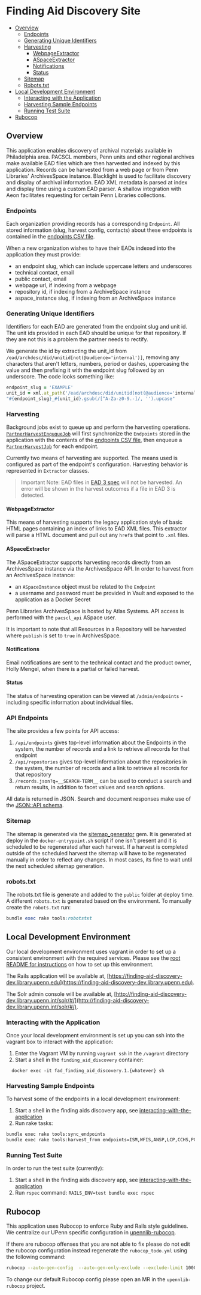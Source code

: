# Finding Aid Discovery Site

- [Overview](#overview)
  - [Endpoints](#endpoints)
  - [Generating Unique Identifiers](#generating-unique-identifiers)
  - [Harvesting](#harvesting)
    - [WebpageExtractor](#webpageextractor)
    - [ASpaceExtractor](#aspaceextractor)
    - [Notifications](#notifications)
    - [Status](#status)
  - [Sitemap](#sitemap)
  - [Robots.txt](#robotstxt)
- [Local Development Environment](#local-development-environment)
  - [Interacting with the Application](#interacting-with-the-application)
  - [Harvesting Sample Endpoints](#harvesting-sample-endpoints)
  - [Running Test Suite](#running-test-suite)
- [Rubocop](#rubocop)

## Overview
This application enables discovery of archival materials available in Philadelphia area. PACSCL members, Penn units and other regional archives make available EAD files which are then harvested and indexed by this application. Records can be harvested from a web page or from Penn Libraries' ArchivesSpace instance. Blacklight is used to facilitate discovery and display of archival information. EAD XML metadata is parsed at index and display time using a custom EAD parser. A shallow integration with Aeon facilitates requesting for certain Penn Libraries collections.

### Endpoints
Each organization providing records has a corresponding `Endpoint`. All stored information (slug, harvest config, contacts) about these endpoints is contained in the [endpoints CSV file](/ansible/roles/finding_aid_discovery/files/src/data/endpoints.csv).

When a new organization wishes to have their EADs indexed into the application they must provide:
- an endpoint slug, which can include uppercase letters and underscores
- technical contact, email
- public contact, email
- webpage url, if indexing from a webpage
- repository id, if indexing from a ArchiveSpace instance
- aspace_instance slug, if indexing from an ArchiveSpace instance

### Generating Unique Identifiers
Identifiers for each EAD are generated from the endpoint slug and unit id. The unit ids provided in each EAD should be unique for that repository. If they are not this is a problem the partner needs to rectify.

We generate the id by extracting the unit_id from `/ead/archdesc/did/unitid[not(@audience='internal')]`, removing any characters that aren't letters, numbers, period or dashes, uppercasing the value and then prefixing it with the endpoint slug followed by an underscore. The code looks something like:

```ruby
endpoint_slug = 'EXAMPLE'
unit_id = xml.at_path('/ead/archdesc/did/unitid[not(@audience='internal')]').text
"#{endpoint_slug}_#{unit_id}.gsub(/[^A-Za-z0-9.-]/, '').upcase"
```

### Harvesting

Background jobs exist to queue up and perform the harvesting operations. [`PartnerHarvestEnququeJob`](/ansible/roles/finding_aid_discovery/files/src/app/jobs/partner_harvest_enqueue_job.rb) will first synchronize the `Endpoints` stored in the application with the contents of the [endpoints CSV file](/ansible/roles/finding_aid_discovery/files/src/data/endpoints.csv), then enqueue a [`PartnerHarvestJob`](/ansible/roles/finding_aid_discovery/files/src/app/jobs/partner_harvest_job.rb) for each endpoint.

Currently two means of harvesting are supported. The means used is configured as part of the endpoint's configuration. Harvesting behavior is represented in `Extractor` classes.

> Important Note: EAD files in [EAD 3 spec](https://github.com/SAA-SDT/EAD3/tree/v1.1.1) will not be harvested. An error will be shown in the harvest outcomes if a file in EAD 3 is detected.

#### WebpageExtractor

This means of harvesting supports the legacy application style of basic HTML pages containing an index of links to EAD XML files. This extractor will parse a HTML document and pull out any `href`s that point to `.xml` files.

#### ASpaceExtractor

The ASpaceExtractor supports harvesting records directly from an ArchivesSpace instance via the ArchivesSpace API. In order to harvest from an ArchivesSpace instance:
- an `ASpaceInstance` object must be related to the `Endpoint`
- a username and password must be provided in Vault and exposed to the application as a Docker Secret

Penn Libraries ArchivesSpace is hosted by Atlas Systems. API access is performed with the `pacscl_api` ASpace user.

It is important to note that all Resources in a Repository will be harvested where `publish` is set to `true` in ArchivesSpace.

#### Notifications
Email notifications are sent to the technical contact and the product owner, Holly Mengel, when there is a partial or failed harvest. 

#### Status
The status of harvesting operation can be viewed at `/admin/endpoints` - including specific information about individual files.

### API Endpoints

The site provides a few points for API access:

1. `/api/endpoints` gives top-level information about the Endpoints in the system, the number of records and a link to retrieve all records for that endpoint
2. `/api/repostories` gives top-level information about the repositories in the system, the number of records and a link to retrieve all records for that repository
3. `/records.json?q=__SEARCH-TERM__` can be used to conduct a search and return results, in addition to facet values and search options.

All data is returned in JSON. Search and document responses make use of the [JSON::API schema](https://jsonapi.org/).

### Sitemap
The sitemap is generated via the [sitemap_generator](https://github.com/kjvarga/sitemap_generator) gem. It is generated at deploy in the `docker-entrypoint.sh` script if one isn't present and it is scheduled to be regenerated after each harvest. If a harvest is completed outside of the scheduled harvest the sitemap will have to be regenerated manually in order to reflect any changes. In most cases, its fine to wait until the next scheduled sitemap generation. 

### robots.txt
The robots.txt file is generate and added to the `public` folder at deploy time. A different `robots.txt` is generated based on the environment. To manually create the `robots.txt` run: 
```ruby
bundle exec rake tools:robotstxt
```

## Local Development Environment

Our local development environment uses vagrant in order to set up a consistent environment with the required services. Please see the [root README for instructions](../../../../../README.md#development)  on how to set up this environment.

The Rails application will be available at, [https://finding-aid-discovery-dev.library.upenn.edu](https://finding-aid-discovery-dev.library.upenn.edu).

The Solr admin console will be available at, [http://finding-aid-discovery-dev.library.upenn.int/solr/#/](http://finding-aid-discovery-dev.library.upenn.int/solr/#/).

### Interacting with the Application

Once your local development environment is set up you can ssh into the vagrant box to interact with the application:

1. Enter the Vagrant VM by running `vagrant ssh` in the `/vagrant` directory
2. Start a shell in the `finding_aid_discovery` container:
```
  docker exec -it fad_finding_aid_discovery.1.{whatever} sh
```

### Harvesting Sample Endpoints

To harvest some of the endpoints in a local development environment:

1. Start a shell in the finding aids discovery app, see [interacting-with-the-application](#interacting-with-the-application)
2. Run rake tasks:
```bash
bundle exec rake tools:sync_endpoints
bundle exec rake tools:harvest_from endpoints=ISM,WFIS,ANSP,LCP,CCHS,PCA
```

### Running Test Suite

In order to run the test suite (currently):

1. Start a shell in the finding aids discovery app, see [interacting-with-the-application](#interacting-with-the-application)
2. Run `rspec` command: `RAILS_ENV=test bundle exec rspec`

## Rubocop

This application uses Rubocop to enforce Ruby and Rails style guidelines. We centralize our UPenn specific configuration in 
[upennlib-rubocop](https://gitlab.library.upenn.edu/dld/upennlib-rubocop).

If there are rubocop offenses that you are not able to fix please do not edit the rubocop configuration instead regenerate the `rubocop_todo.yml` using the following command:

```bash
rubocop --auto-gen-config  --auto-gen-only-exclude --exclude-limit 10000
```

To change our default Rubocop config please open an MR in the `upennlib-rubocop` project.
